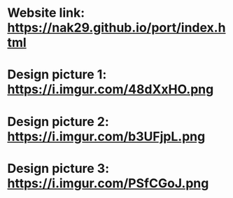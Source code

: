 # Website link: https://nak29.github.io/port/index.html

# Design picture 1: https://i.imgur.com/48dXxHO.png

# Design picture 2: https://i.imgur.com/b3UFjpL.png

# Design picture 3: https://i.imgur.com/PSfCGoJ.png
